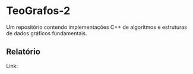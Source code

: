 # TeoGrafos-2
Um repositório contendo implementações C++ de algoritmos e estruturas de dados gráficos fundamentais.

## Relatório
Link: 
